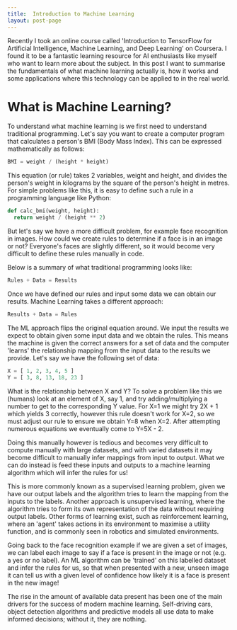 ```yaml
---
title:  Introduction to Machine Learning
layout: post-page
---
```


Recently I took an online course called 'Introduction to TensorFlow for Artificial Intelligence, Machine Learning, and Deep Learning' on Coursera. I found it to be a fantastic learning resource for AI enthusiasts like myself who want to learn more about the subject. In this post I want to summarise the fundamentals of what machine learning actually is, how it works and some applications where this technology can be applied to in the real world.

# What is Machine Learning?

To understand what machine learning is we first need to understand traditional programming. Let's say you want to create a computer program that calculates a person's BMI (Body Mass Index). This can be expressed mathematically as follows:

```python
BMI = weight / (height * height)
```

This equation (or rule) takes 2 variables, weight and height, and divides the person's weight in kilograms by the square of the person's height in metres. For simple problems like this, it is easy to define such a rule in a programming language like Python:

```python
def calc_bmi(weight, height):
  return weight / (height ** 2)
```

But let's say we have a more difficult problem, for example face recognition in images. How could we create rules to determine if a face is in an image or not? Everyone's faces are slightly different, so it would become very difficult to define these rules manually in code.

Below is a summary of what traditional programming looks like:

```python
Rules + Data = Results
```

Once we have defined our rules and input some data we can obtain our results. Machine Learning takes a different approach:

```python
Results + Data = Rules
```

The ML approach flips the original equation around. We input the results we expect to obtain given some input data and we obtain the rules. This means the machine is given the correct answers for a set of data and the computer 'learns' the relationship mapping from the input data to the results we provide. Let's say we have the following set of data:

```python
X = [ 1, 2, 3, 4, 5 ]
Y = [ 3, 8, 13, 18, 23 ]
```

What is the relationship between X and Y? To solve a problem like this we (humans) look at an element of X, say 1, and try adding/multiplying a number to get to the corresponding Y value. For X=1 we might try 2X + 1 which yields 3 correctly, however this rule doesn't work for X=2, so we must adjust our rule to ensure we obtain Y=8 when X=2. After attempting numerous equations we eventually come to Y=5X - 2.

Doing this manually however is tedious and becomes very difficult to compute manually with large datasets, and with varied datasets it may become difficult to manually infer mappings from input to output. What we can do instead is feed these inputs and outputs to a machine learning algorithm which will infer the rules for us!

This is more commonly known as a supervised learning problem, given we have our output labels and the algorithm tries to learn the mapping from the inputs to the labels. Another approach is unsupervised learning, where the algorithm tries to form its own representation of the data without requiring output labels. Other forms of learning exist, such as reinforcement learning, where an 'agent' takes actions in its environment to maximise a utility function, and is commonly seen in robotics and simulated environments.

Going back to the face recognition example if we are given a set of images, we can label each image to say if a face is present in the image or not (e.g. a yes or no label). An ML algorithm can be 'trained' on this labelled dataset and infer the rules for us, so that when presented with a new, unseen image it can tell us with a given level of confidence how likely it is a face is present in the new image!

The rise in the amount of available data present has been one of the main drivers for the success of modern machine learning. Self-driving cars, object detection algorithms and predictive models all use data to make informed decisions; without it, they are nothing.